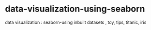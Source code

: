 # data-visualization-using-seaborn
data visualization : seaborn-using inbuilt datasets , toy, tips, titanic, iris
